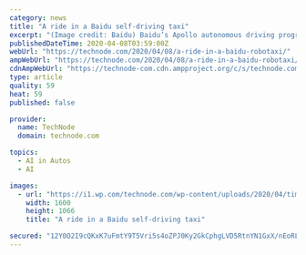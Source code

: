 ```yaml
---
category: news
title: "A ride in a Baidu self-driving taxi"
excerpt: "(Image credit: Baidu) Baidu’s Apollo autonomous driving program has thrust the search giant into the spotlight. Named after NASA’s moon missions, the self-driving program recently enjoyed a series of wins when Baidu came out on top in annual self-driving reports released by authorities in California and Beijing. Waymo has said the reports ..."
publishedDateTime: 2020-04-08T03:59:00Z
webUrl: "https://technode.com/2020/04/08/a-ride-in-a-baidu-robotaxi/"
ampWebUrl: "https://technode.com/2020/04/08/a-ride-in-a-baidu-robotaxi/"
cdnAmpWebUrl: "https://technode-com.cdn.ampproject.org/c/s/technode.com/2020/04/08/a-ride-in-a-baidu-robotaxi/"
type: article
quality: 59
heat: 59
published: false

provider:
  name: TechNode
  domain: technode.com

topics:
  - AI in Autos
  - AI

images:
  - url: "https://i1.wp.com/technode.com/wp-content/uploads/2020/04/timg.jpeg?fit=1600%2C1066&ssl=1"
    width: 1600
    height: 1066
    title: "A ride in a Baidu self-driving taxi"

secured: "12Y0O2I9cQKxK7uFmtY9T5Vri5s4oZPJ0Ky2GkCphgLVD5RtnYN1GxX/nEoRL4UBcEjBpPsXeHB/Zxn5WB/tzzzGiOcbbx/EmVNd6CNiikfs6Gh2io3f9YPJE/gG3o9SQnjkKMCn9M+2r1t4cgOmj28BafXC6RLx4a2TXmWIaV0sBOBM8FKWm0lpYlHD5YgHdnz7KJfZpaPtjklM8Cq/6CHgFndR4YfPIHJASfh5ZoQEqWf1FretBEMI9jvKi5xwj/l+BKWVMUwKAoKUt8D26NiUPVWj9q6gYiSjyWFz+sPFhGBxM5TDbs6w77gR2Dl4;XhW20h5bHTf7o9YlDBCtDQ=="
---
```


